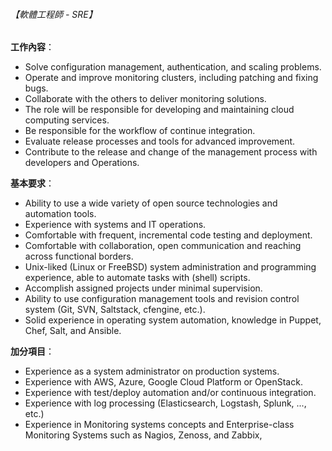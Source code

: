 
###### 【軟體工程師 - SRE】

**工作內容**：

- Solve configuration management, authentication, and scaling problems.
- Operate and improve monitoring clusters, including patching and fixing bugs.
- Collaborate with the others to deliver monitoring solutions.
- The role will be responsible for developing and maintaining cloud computing services.
- Be responsible for the workflow of continue integration.
- Evaluate release processes and tools for advanced improvement.
- Contribute to the release and change of the management process with developers and Operations.

**基本要求**：

- Ability to use a wide variety of open source technologies and automation tools.
- Experience with systems and IT operations.
- Comfortable with frequent, incremental code testing and deployment.
- Comfortable with collaboration, open communication and reaching across functional borders.
- Unix-liked (Linux or FreeBSD) system administration and programming experience, able to automate tasks with (shell) scripts.
- Accomplish assigned projects under minimal supervision.
- Ability to use configuration management tools and revision control system (Git, SVN, Saltstack, cfengine, etc.).
- Solid experience in operating system automation, knowledge in Puppet, Chef, Salt, and Ansible.

**加分項目**：

- Experience as a system administrator on production systems.
- Experience with AWS, Azure, Google Cloud Platform or OpenStack.
- Experience with test/deploy automation and/or continuous integration.
- Experience with log processing (Elasticsearch, Logstash, Splunk, ..., etc.)
- Experience in Monitoring systems concepts and Enterprise-class Monitoring Systems such as Nagios, Zenoss, and Zabbix,

